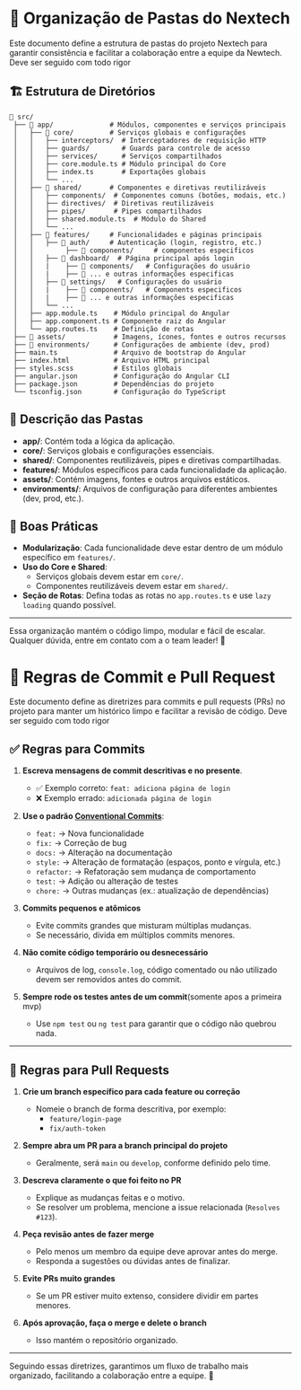 # 📂 Organização de Pastas do Nextech

Este documento define a estrutura de pastas do projeto Nextech para garantir consistência e facilitar a colaboração entre a equipe da Newtech. Deve ser seguido com todo rigor

## 🏗️ Estrutura de Diretórios

```
📂 src/
 ├── 📂 app/              # Módulos, componentes e serviços principais
 │   ├── 📂 core/         # Serviços globais e configurações
 │   │   ├── interceptors/  # Interceptadores de requisição HTTP
 │   │   ├── guards/        # Guards para controle de acesso
 │   │   ├── services/      # Serviços compartilhados
 │   │   ├── core.module.ts # Módulo principal do Core
 │   │   ├── index.ts       # Exportações globais
 │   │   └── ...
 │   ├── 📂 shared/       # Componentes e diretivas reutilizáveis
 │   │   ├── components/  # Componentes comuns (botões, modais, etc.)
 │   │   ├── directives/  # Diretivas reutilizáveis
 │   │   ├── pipes/       # Pipes compartilhados
 │   │   ├── shared.module.ts  # Módulo do Shared
 │   │   └── ...
 │   ├── 📂 features/     # Funcionalidades e páginas principais
 │   │   ├── 📂 auth/     # Autenticação (login, registro, etc.)
 │   │        ├── 📂 components/     # componentes especificos
 │   │   ├── 📂 dashboard/  # Página principal após login
 │   │   |    ├── 📂 components/   # Configurações do usuário
 │   │   |    ├── 📂 ... e outras informações especificas
 │   │   ├── 📂 settings/   # Configurações do usuário
 │   │   |    ├── 📂 components/   # Components especificos
 │   │   |    ├── 📂 ... e outras informações especificas
 │   │   └── ...
 │   ├── app.module.ts    # Módulo principal do Angular
 │   ├── app.component.ts # Componente raiz do Angular
 │   └── app.routes.ts    # Definição de rotas
 ├── 📂 assets/            # Imagens, ícones, fontes e outros recursos
 ├── 📂 environments/      # Configurações de ambiente (dev, prod)
 ├── main.ts              # Arquivo de bootstrap do Angular
 ├── index.html           # Arquivo HTML principal
 ├── styles.scss          # Estilos globais
 ├── angular.json         # Configuração do Angular CLI
 ├── package.json         # Dependências do projeto
 └── tsconfig.json        # Configuração do TypeScript
```

## 📌 Descrição das Pastas

- **app/**: Contém toda a lógica da aplicação.
- **core/**: Serviços globais e configurações essenciais.
- **shared/**: Componentes reutilizáveis, pipes e diretivas compartilhadas.
- **features/**: Módulos específicos para cada funcionalidade da aplicação.
- **assets/**: Contém imagens, fontes e outros arquivos estáticos.
- **environments/**: Arquivos de configuração para diferentes ambientes (dev, prod, etc.).

## 🚀 Boas Práticas

- **Modularização**: Cada funcionalidade deve estar dentro de um módulo específico em `features/`.
- **Uso do Core e Shared**:
  - Serviços globais devem estar em `core/`.
  - Componentes reutilizáveis devem estar em `shared/`.
- **Seção de Rotas**: Defina todas as rotas no `app.routes.ts` e use `lazy loading` quando possível.

---
Essa organização mantém o código limpo, modular e fácil de escalar. Qualquer dúvida, entre em contato com a o team leader! 🚀
 


# 📜 Regras de Commit e Pull Request

Este documento define as diretrizes para commits e pull requests (PRs) no projeto para manter um histórico limpo e facilitar a revisão de código. Deve ser seguido com todo rigor

## ✅ Regras para Commits

1. **Escreva mensagens de commit descritivas e no presente**.
   - ✅ Exemplo correto: `feat: adiciona página de login`
   - ❌ Exemplo errado: `adicionada página de login`

2. **Use o padrão [Conventional Commits](https://www.conventionalcommits.org/en/v1.0.0/)**:
   - `feat:` → Nova funcionalidade
   - `fix:` → Correção de bug
   - `docs:` → Alteração na documentação
   - `style:` → Alteração de formatação (espaços, ponto e vírgula, etc.)
   - `refactor:` → Refatoração sem mudança de comportamento
   - `test:` → Adição ou alteração de testes
   - `chore:` → Outras mudanças (ex.: atualização de dependências)

3. **Commits pequenos e atômicos**
   - Evite commits grandes que misturam múltiplas mudanças.
   - Se necessário, divida em múltiplos commits menores.

4. **Não comite código temporário ou desnecessário**
   - Arquivos de log, `console.log`, código comentado ou não utilizado devem ser removidos antes do commit.

5. **Sempre rode os testes antes de um commit**(somente apos a primeira mvp)
   - Use `npm test` ou `ng test` para garantir que o código não quebrou nada.

---

## 🔄 Regras para Pull Requests

1. **Crie um branch específico para cada feature ou correção**
   - Nomeie o branch de forma descritiva, por exemplo:
     - `feature/login-page`
     - `fix/auth-token`

2. **Sempre abra um PR para a branch principal do projeto**
   - Geralmente, será `main` ou `develop`, conforme definido pelo time.

3. **Descreva claramente o que foi feito no PR**
   - Explique as mudanças feitas e o motivo.
   - Se resolver um problema, mencione a issue relacionada (`Resolves #123`).

4. **Peça revisão antes de fazer merge**
   - Pelo menos um membro da equipe deve aprovar antes do merge.
   - Responda a sugestões ou dúvidas antes de finalizar.

5. **Evite PRs muito grandes**
   - Se um PR estiver muito extenso, considere dividir em partes menores.

6. **Após aprovação, faça o merge e delete o branch**
   - Isso mantém o repositório organizado.

---

Seguindo essas diretrizes, garantimos um fluxo de trabalho mais organizado, facilitando a colaboração entre a equipe. 🚀

